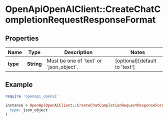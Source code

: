 # OpenApiOpenAIClient::CreateChatCompletionRequestResponseFormat

## Properties

| Name | Type | Description | Notes |
| ---- | ---- | ----------- | ----- |
| **type** | **String** | Must be one of &#x60;text&#x60; or &#x60;json_object&#x60;. | [optional][default to &#39;text&#39;] |

## Example

```ruby
require 'openapi_openai'

instance = OpenApiOpenAIClient::CreateChatCompletionRequestResponseFormat.new(
  type: json_object
)
```


